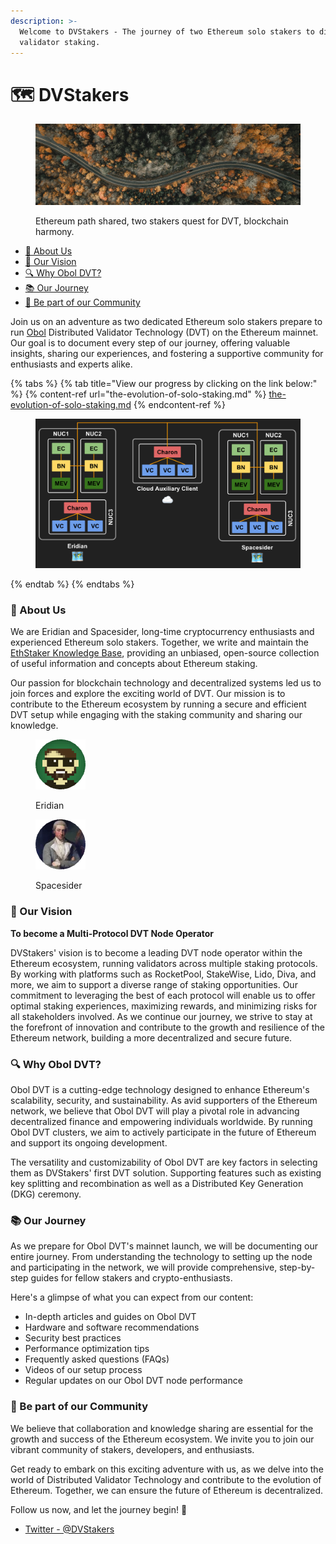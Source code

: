```yaml
---
description: >-
  Welcome to DVStakers - The journey of two Ethereum solo stakers to distributed
  validator staking.
---
```


# 🗺 DVStakers

<figure><img src=".gitbook/assets/Road.jpg" alt="Image of a road"><figcaption><p>Ethereum path shared, two stakers quest for DVT, blockchain harmony.</p></figcaption></figure>

* [🚀 About Us](./#about-us)
* [🎯 Our Vision](./#our-vision)
* [🔍 Why Obol DVT?](./#why-obol-dvt)
* [📚 Our Journey](./#our-journey)
* [💬 Be part of our Community](./#be-part-of-our-community)

Join us on an adventure as two dedicated Ethereum solo stakers prepare to run [Obol](https://obol.tech/) Distributed Validator Technology (DVT) on the Ethereum mainnet. Our goal is to document every step of our journey, offering valuable insights, sharing our experiences, and fostering a supportive community for enthusiasts and experts alike.

{% tabs %}
{% tab title="View our progress by clicking on the link below:" %}
{% content-ref url="the-evolution-of-solo-staking.md" %}
[the-evolution-of-solo-staking.md](the-evolution-of-solo-staking.md)
{% endcontent-ref %}

<figure><img src=".gitbook/assets/image (8).png" alt=""><figcaption></figcaption></figure>
{% endtab %}
{% endtabs %}

### 🚀 About Us

We are Eridian and Spacesider, long-time cryptocurrency enthusiasts and experienced Ethereum solo stakers. Together, we write and maintain the [EthStaker Knowledge Base](https://ethstaker.gitbook.io/ethstaker-knowledge-base/), providing an unbiased, open-source collection of useful information and concepts about Ethereum staking.

Our passion for blockchain technology and decentralized systems led us to join forces and explore the exciting world of DVT. Our mission is to contribute to the Ethereum ecosystem by running a secure and efficient DVT setup while engaging with the staking community and sharing our knowledge.

<div>

<figure><img src=".gitbook/assets/Eridian.png" alt="Eridian"><figcaption><p>Eridian</p></figcaption></figure>

 

<figure><img src=".gitbook/assets/Spacesider.png" alt="Spacesider"><figcaption><p>Spacesider</p></figcaption></figure>

</div>

### 🎯 Our Vision

**To become a Multi-Protocol DVT Node Operator**

DVStakers' vision is to become a leading DVT node operator within the Ethereum ecosystem, running validators across multiple staking protocols. By working with platforms such as RocketPool, StakeWise, Lido, Diva, and more, we aim to support a diverse range of staking opportunities. Our commitment to leveraging the best of each protocol will enable us to offer optimal staking experiences, maximizing rewards, and minimizing risks for all stakeholders involved. As we continue our journey, we strive to stay at the forefront of innovation and contribute to the growth and resilience of the Ethereum network, building a more decentralized and secure future.

### 🔍 Why Obol DVT?

Obol DVT is a cutting-edge technology designed to enhance Ethereum's scalability, security, and sustainability. As avid supporters of the Ethereum network, we believe that Obol DVT will play a pivotal role in advancing decentralized finance and empowering individuals worldwide. By running Obol DVT clusters, we aim to actively participate in the future of Ethereum and support its ongoing development.

The versatility and customizability of Obol DVT are key factors in selecting them as DVStakers' first DVT solution. Supporting features such as existing key splitting and recombination as well as a Distributed Key Generation (DKG) ceremony.

### 📚 Our Journey

As we prepare for Obol DVT's mainnet launch, we will be documenting our entire journey. From understanding the technology to setting up the node and participating in the network, we will provide comprehensive, step-by-step guides for fellow stakers and crypto-enthusiasts.

Here's a glimpse of what you can expect from our content:

* In-depth articles and guides on Obol DVT
* Hardware and software recommendations
* Security best practices
* Performance optimization tips
* Frequently asked questions (FAQs)
* Videos of our setup process
* Regular updates on our Obol DVT node performance

### 💬 Be part of our Community

We believe that collaboration and knowledge sharing are essential for the growth and success of the Ethereum ecosystem. We invite you to join our vibrant community of stakers, developers, and enthusiasts.

Get ready to embark on this exciting adventure with us, as we delve into the world of Distributed Validator Technology and contribute to the evolution of Ethereum. Together, we can ensure the future of Ethereum is decentralized.

Follow us now, and let the journey begin! 🌟

* [Twitter - @DVStakers](https://twitter.com/DVStakers)
